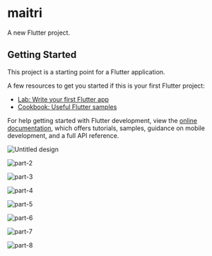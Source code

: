 # maitri

A new Flutter project.

## Getting Started

This project is a starting point for a Flutter application.

A few resources to get you started if this is your first Flutter project:

- [Lab: Write your first Flutter app](https://docs.flutter.dev/get-started/codelab)
- [Cookbook: Useful Flutter samples](https://docs.flutter.dev/cookbook)

For help getting started with Flutter development, view the
[online documentation](https://docs.flutter.dev/), which offers tutorials,
samples, guidance on mobile development, and a full API reference.

![Untitled design](https://github.com/chiki012/Maitri/assets/92042650/dd78e52d-8213-428e-bb4e-b65f66445f06)


![part-2](https://github.com/chiki012/Maitri/assets/92042650/13d6fdd1-a248-48b9-86b5-05b3f47d5fa1)


![part-3](https://github.com/chiki012/Maitri/assets/92042650/c5c84fbf-85a4-467e-af7a-41cfc1510483)

![part-4](https://github.com/chiki012/Maitri/assets/92042650/96c928ea-4b7d-44fb-8237-01c6788702e5)


![part-5](https://github.com/chiki012/Maitri/assets/92042650/fd5afb57-e5bb-4e27-b54d-07f00febe982)

![part-6](https://github.com/chiki012/Maitri/assets/92042650/57f00961-e641-4e6f-a988-d8b8b32430d5)

![part-7](https://github.com/chiki012/Maitri/assets/92042650/0b65abc9-c986-485c-961c-df3c7c57dbb8)

![part-8](https://github.com/chiki012/Maitri/assets/92042650/2ff322b8-58e4-4cd4-ab4a-8b7268c24075)


